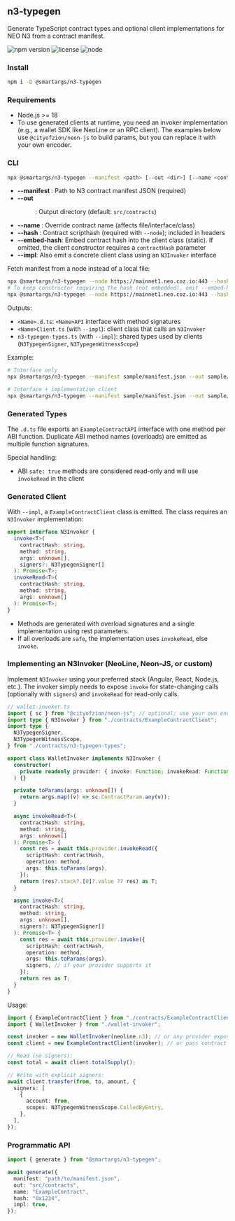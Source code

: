 ## n3-typegen

Generate TypeScript contract types and optional client implementations for NEO N3 from a contract manifest.

![npm version](https://img.shields.io/npm/v/%40smartargs%2Fn3-typegen)
![license](https://img.shields.io/badge/license-MIT-blue.svg)
![node](https://img.shields.io/badge/node-%3E%3D18-brightgreen)

### Install

```bash
npm i -D @smartargs/n3-typegen
```

### Requirements

- Node.js >= 18
- To use generated clients at runtime, you need an invoker implementation (e.g., a wallet SDK like NeoLine or an RPC client). The examples below use `@cityofzion/neon-js` to build params, but you can replace it with your own encoder.

### CLI

```bash
npx @smartargs/n3-typegen --manifest <path> [--out <dir>] [--name <contract>] [--hash <scriptHash>] [--embed-hash] [--impl]
```

- **--manifest <path>**: Path to N3 contract manifest JSON (required)
- **--out <dir>**: Output directory (default: `src/contracts`)
- **--name <contract>**: Override contract name (affects file/interface/class)
- **--hash <scriptHash>**: Contract scripthash (required with `--node`); included in headers
- **--embed-hash**: Embed contract hash into the client class (static). If omitted, the client constructor requires a `contractHash` parameter
- **--impl**: Also emit a concrete client class using an `N3Invoker` interface

Fetch manifest from a node instead of a local file:

```bash
npx @smartargs/n3-typegen --node https://mainnet1.neo.coz.io:443 --hash 0x<hash> --out src/contracts --name FromChain --impl
# To keep constructor requiring the hash (not embedded), omit --embed-hash
npx @smartargs/n3-typegen --node https://mainnet1.neo.coz.io:443 --hash 0x<hash> --out src/contracts --name FromChain --impl --embed-hash
```

Outputs:

- `<Name>.d.ts`: `<Name>API` interface with method signatures
- `<Name>Client.ts` (with `--impl`): client class that calls an `N3Invoker`
- `n3-typegen-types.ts` (with `--impl`): shared types used by clients (`N3TypegenSigner`, `N3TypegenWitnessScope`)

Example:

```bash
# Interface only
npx @smartargs/n3-typegen --manifest sample/manifest.json --out sample/out --name ExampleContract --hash 0x1234

# Interface + implementation client
npx @smartargs/n3-typegen --manifest sample/manifest.json --out sample/out --name ExampleContract --hash 0x1234 --impl
```

### Generated Types

The `.d.ts` file exports an `ExampleContractAPI` interface with one method per ABI function. Duplicate ABI method names (overloads) are emitted as multiple function signatures.

Special handling:

- ABI `safe: true` methods are considered read-only and will use `invokeRead` in the client

### Generated Client

With `--impl`, a `ExampleContractClient` class is emitted. The class requires an `N3Invoker` implementation:

```ts
export interface N3Invoker {
  invoke<T>(
    contractHash: string,
    method: string,
    args: unknown[],
    signers?: N3TypegenSigner[]
  ): Promise<T>;
  invokeRead<T>(
    contractHash: string,
    method: string,
    args: unknown[]
  ): Promise<T>;
}
```

- Methods are generated with overload signatures and a single implementation using rest parameters.
- If all overloads are `safe`, the implementation uses `invokeRead`, else `invoke`.

### Implementing an N3Invoker (NeoLine, Neon-JS, or custom)

Implement `N3Invoker` using your preferred stack (Angular, React, Node.js, etc.). The invoker simply needs to expose `invoke` for state-changing calls (optionally with `signers`) and `invokeRead` for read-only calls.

```ts
// wallet-invoker.ts
import { sc } from "@cityofzion/neon-js"; // optional; use your own encoder if preferred
import type { N3Invoker } from "./contracts/ExampleContractClient";
import type {
  N3TypegenSigner,
  N3TypegenWitnessScope,
} from "./contracts/n3-typegen-types";

export class WalletInvoker implements N3Invoker {
  constructor(
    private readonly provider: { invoke: Function; invokeRead: Function }
  ) {}

  private toParams(args: unknown[]) {
    return args.map((v) => sc.ContractParam.any(v));
  }

  async invokeRead<T>(
    contractHash: string,
    method: string,
    args: unknown[]
  ): Promise<T> {
    const res = await this.provider.invokeRead({
      scriptHash: contractHash,
      operation: method,
      args: this.toParams(args),
    });
    return (res?.stack?.[0]?.value ?? res) as T;
  }

  async invoke<T>(
    contractHash: string,
    method: string,
    args: unknown[],
    signers?: N3TypegenSigner[]
  ): Promise<T> {
    const res = await this.provider.invoke({
      scriptHash: contractHash,
      operation: method,
      args: this.toParams(args),
      signers, // if your provider supports it
    });
    return res as T;
  }
}
```

Usage:

```ts
import { ExampleContractClient } from "./contracts/ExampleContractClient";
import { WalletInvoker } from "./wallet-invoker";

const invoker = new WalletInvoker(neoline.n3); // or any provider exposing invoke/invokeRead
const client = new ExampleContractClient(invoker); // or pass contract hash if not using --hash

// Read (no signers):
const total = await client.totalSupply();

// Write with explicit signers:
await client.transfer(from, to, amount, {
  signers: [
    {
      account: from,
      scopes: N3TypegenWitnessScope.CalledByEntry,
    },
  ],
});
```

### Programmatic API

```ts
import { generate } from "@smartargs/n3-typegen";

await generate({
  manifest: "path/to/manifest.json",
  out: "src/contracts",
  name: "ExampleContract",
  hash: "0x1234",
  impl: true,
});
```
